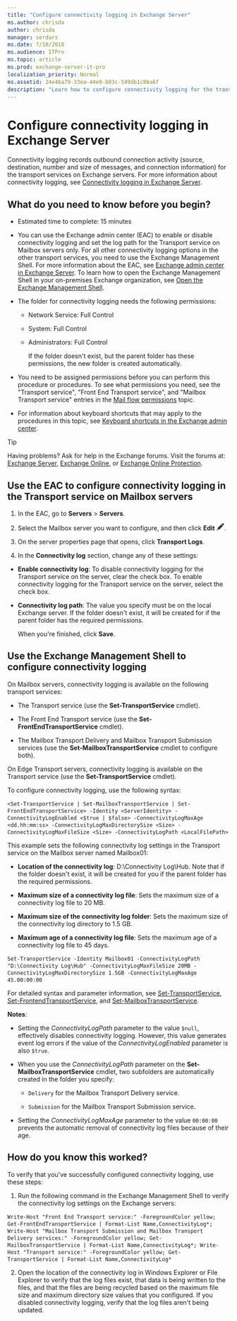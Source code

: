 ```yaml
---
title: "Configure connectivity logging in Exchange Server"
ms.author: chrisda
author: chrisda
manager: serdars
ms.date: 7/10/2018
ms.audience: ITPro
ms.topic: article
ms.prod: exchange-server-it-pro
localization_priority: Normal
ms.assetid: 24e46a79-33ea-44e9-b03c-549db1c86a6f
description: "Learn how to configure connectivity logging for the transport services in Exchange 2016 and Exchange 2019"
---
```


# Configure connectivity logging in Exchange Server

Connectivity logging records outbound connection activity (source, destination, number and size of messages, and connection information) for the transport services on Exchange servers. For more information about connectivity logging, see [Connectivity logging in Exchange Server](connectivity-logging.md).
  
## What do you need to know before you begin?

- Estimated time to complete: 15 minutes
    
- You can use the Exchange admin center (EAC) to enable or disable connectivity logging and set the log path for the Transport service on Mailbox servers only. For all other connectivity logging options in the other transport services, you need to use the Exchange Management Shell. For more information about the EAC, see [Exchange admin center in Exchange Server](../../architecture/client-access/exchange-admin-center.md). To learn how to open the Exchange Management Shell in your on-premises Exchange organization, see [Open the Exchange Management Shell](https://docs.microsoft.com/powershell/exchange/exchange-server/open-the-exchange-management-shell).
    
- The folder for connectivity logging needs the following permissions:
    
  - Network Service: Full Control
    
  - System: Full Control
    
  - Administrators: Full Control
    
    If the folder doesn't exist, but the parent folder has these permissions, the new folder is created automatically.
    
- You need to be assigned permissions before you can perform this procedure or procedures. To see what permissions you need, see the "Transport service", "Front End Transport service", and "Mailbox Transport service" entries in the [Mail flow permissions](../../permissions/feature-permissions/mail-flow-permissions.md) topic.
    
- For information about keyboard shortcuts that may apply to the procedures in this topic, see [Keyboard shortcuts in the Exchange admin center](../../about-documentation/exchange-admin-center-keyboard-shortcuts.md).
    
> [!TIP]
> Having problems? Ask for help in the Exchange forums. Visit the forums at: [Exchange Server](https://go.microsoft.com/fwlink/p/?linkId=60612), [Exchange Online](https://go.microsoft.com/fwlink/p/?linkId=267542), or [Exchange Online Protection](https://go.microsoft.com/fwlink/p/?linkId=285351).
  
## Use the EAC to configure connectivity logging in the Transport service on Mailbox servers

1. In the EAC, go to **Servers** \> **Servers**.
    
2. Select the Mailbox server you want to configure, and then click **Edit** ![Edit icon](../../media/ITPro_EAC_EditIcon.png).
    
3. On the server properties page that opens, click **Transport Logs**.
    
4. In the **Connectivity log** section, change any of these settings: 
    
  - **Enable connectivity log**: To disable connectivity logging for the Transport service on the server, clear the check box. To enable connectivity logging for the Transport service on the server, select the check box.
    
  - **Connectivity log path**: The value you specify must be on the local Exchange server. If the folder doesn't exist, it will be created for if the parent folder has the required permissions.
    
    When you're finished, click **Save**.
    
## Use the Exchange Management Shell to configure connectivity logging

On Mailbox servers, connectivity logging is available on the following transport services:
  
- The Transport service (use the **Set-TransportService** cmdlet).
    
- The Front End Transport service (use the **Set-FrontEndTransportService** cmdlet).
    
- The Mailbox Transport Delivery and Mailbox Transport Submission services (use the **Set-MailboxTransportService** cmdlet to configure both).
    
On Edge Transport servers, connectivity logging is available on the Transport service (use the **Set-TransportService** cmdlet).
  
To configure connectivity logging, use the following syntax:
  
```
<Set-TransportService | Set-MailboxTransportService | Set-FrontEndTransportService> -Identity <ServerIdentity> -ConnectivityLogEnabled <$true | $false> -ConnectivityLogMaxAge <dd.hh:mm:ss> -ConnectivityLogMaxDirectorySize <Size> -ConnectivityLogMaxFileSize <Size> -ConnectivityLogPath <LocalFilePath>
```

This example sets the following connectivity log settings in the Transport service on the Mailbox server named Mailbox01:
  
- **Location of the connectivity log**: D:\Connectivity Log\Hub. Note that if the folder doesn't exist, it will be created for you if the parent folder has the required permissions.
    
- **Maximum size of a connectivity log file**: Sets the maximum size of a connectivity log file to 20 MB.
    
- **Maximum size of the connectivity log folder**: Sets the maximum size of the connectivity log directory to 1.5 GB.
    
- **Maximum age of a connectivity log file**: Sets the maximum age of a connectivity log file to 45 days.
    
```
Set-TransportService -Identity Mailbox01 -ConnectivityLogPath "D:\Connectivity Log\Hub" -ConnectivityLogMaxFileSize 20MB -ConnectivityLogMaxDirectorySize 1.5GB -ConnectivityLogMaxAge 45.00:00:00
```

For detailed syntax and parameter information, see [Set-TransportService](http://technet.microsoft.com/library/42fb2dce-2300-45c6-ac8f-d7647ecf6d2c.aspx), [Set-FrontendTransportService](http://technet.microsoft.com/library/593be8fd-ae2d-4cd2-a98a-88c2e8c36ddd.aspx), and [Set-MailboxTransportService](http://technet.microsoft.com/library/72ed234d-cd25-4070-a5b2-ae5f056cc6a0.aspx).
  
 **Notes**:
  
- Setting the _ConnectivityLogPath_ parameter to the value `$null`, effectively disables connectivity logging. However, this value generates event log errors if the value of the _ConnectivityLogEnabled_ parameter is also `$true`.
    
- When you use the _ConnectivityLogPath_ parameter on the **Set-MailboxTransportService** cmdlet, two subfolders are automatically created in the folder you specify: 
    
  - `Delivery` for the Mailbox Transport Delivery service.
    
  - `Submission` for the Mailbox Transport Submission service.
    
- Setting the _ConnectivityLogMaxAge_ parameter to the value `00:00:00` prevents the automatic removal of connectivity log files because of their age.
    
## How do you know this worked?

To verify that you've successfully configured connectivity logging, use these steps:
  
1. Run the following command in the Exchange Management Shell to verify the connectivity log settings on the Exchange servers:
    
  ```
  Write-Host "Front End Transport service:" -ForegroundColor yellow; Get-FrontEndTransportService | Format-List Name,ConnectivityLog*; Write-Host "Mailbox Transport Submission and Mailbox Transport Delivery services:" -ForegroundColor yellow; Get-MailboxTransportService | Format-List Name,ConnectivityLog*; Write-Host "Transport service:" -ForegroundColor yellow; Get-TransportService | Format-List Name,ConnectivityLog*
  ```

2. Open the location of the connectivity log in Windows Explorer or File Explorer to verify that the log files exist, that data is being written to the files, and that the files are being recycled based on the maximum file size and maximum directory size values that you configured. If you disabled connectivity logging, verify that the log files aren't being updated.
    

